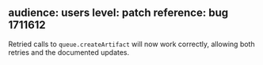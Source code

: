 audience: users
level: patch
reference: bug 1711612
---
Retried calls to `queue.createArtifact` will now work correctly, allowing both retries and the documented updates.
